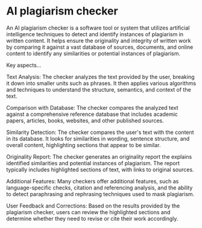 # AI plagiarism checker

An AI plagiarism checker is a software tool or system that utilizes artificial intelligence techniques to detect and identify instances of plagiarism in written content. It helps ensure the originality and integrity of written work by comparing it against a vast database of sources, documents, and online content to identify any similarities or potential instances of plagiarism. 

Key aspects…

Text Analysis: The checker analyzes the text provided by the user, breaking it down into smaller units such as phrases. It then applies various algorithms and techniques to understand the structure, semantics, and context of the text.

Comparison with Database: The checker compares the analyzed text against a comprehensive reference database that includes academic papers, articles, books, websites, and other published sources.

Similarity Detection: The checker compares the user's text with the content in its database. It looks for similarities in wording, sentence structure, and overall content, highlighting sections that appear to be similar.

Originality Report: The checker generates an originality report the explains identified similarities and potential instances of plagiarism. The report typically includes highlighted sections of text, with links to original sources.

Additional Features: Many checkers offer additional features, such as language-specific checks, citation and referencing analysis, and the ability to detect paraphrasing and rephrasing techniques used to mask plagiarism.

User Feedback and Corrections: Based on the results provided by the plagiarism checker, users can review the highlighted sections and determine whether they need to revise or cite their work accordingly.

